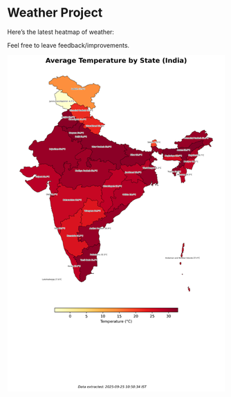 # Weather Project

Here’s the latest heatmap of weather:

Feel free to leave feedback/improvements.

![India Heatmap](docs/assets/india_heatmap.png?v=D4D124)
